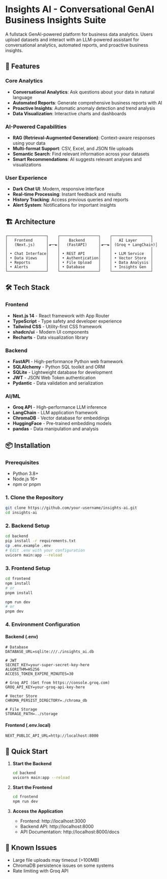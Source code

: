 # Insights AI - Conversational GenAI Business Insights Suite

A fullstack GenAI-powered platform for business data analytics. Users upload datasets and interact with an LLM-powered assistant for conversational analytics, automated reports, and proactive business insights.

## 🚀 Features

### Core Analytics
- **Conversational Analytics**: Ask questions about your data in natural language
- **Automated Reports**: Generate comprehensive business reports with AI
- **Proactive Insights**: Automatic anomaly detection and trend analysis
- **Data Visualization**: Interactive charts and dashboards

### AI-Powered Capabilities
- **RAG (Retrieval-Augmented Generation)**: Context-aware responses using your data
- **Multi-format Support**: CSV, Excel, and JSON file uploads
- **Semantic Search**: Find relevant information across your datasets
- **Smart Recommendations**: AI suggests relevant analyses and visualizations

### User Experience
- **Dark Chat UI**: Modern, responsive interface
- **Real-time Processing**: Instant feedback and results
- **History Tracking**: Access previous queries and reports
- **Alert System**: Notifications for important insights

## 🏗️ Architecture

```
┌─────────────────┐    ┌─────────────────┐    ┌─────────────────┐
│   Frontend      │    │    Backend      │    │   AI Layer      │
│   (Next.js)     │◄──►│   (FastAPI)     │◄──►│ (Groq + LangChain)│
│                 │    │                 │    │                 │
│ • Chat Interface│    │ • REST API      │    │ • LLM Service   │
│ • Data Views    │    │ • Authentication│    │ • Vector Store  │
│ • Reports       │    │ • File Upload   │    │ • Data Analysis │
│ • Alerts        │    │ • Database      │    │ • Insights Gen  │
└─────────────────┘    └─────────────────┘    └─────────────────┘
```

## 🛠️ Tech Stack

### Frontend
- **Next.js 14** - React framework with App Router
- **TypeScript** - Type safety and developer experience
- **Tailwind CSS** - Utility-first CSS framework
- **shadcn/ui** - Modern UI components
- **Recharts** - Data visualization library

### Backend
- **FastAPI** - High-performance Python web framework
- **SQLAlchemy** - Python SQL toolkit and ORM
- **SQLite** - Lightweight database for development
- **JWT** - JSON Web Token authentication
- **Pydantic** - Data validation and serialization

### AI/ML
- **Groq API** - High-performance LLM inference
- **LangChain** - LLM application framework
- **ChromaDB** - Vector database for embeddings
- **HuggingFace** - Pre-trained embedding models
- **pandas** - Data manipulation and analysis

## 📦 Installation

### Prerequisites
- Python 3.8+
- Node.js 16+
- npm or pnpm

### 1. Clone the Repository
```bash
git clone https://github.com/your-username/insights-ai.git
cd insights-ai
```

### 2. Backend Setup
```bash
cd backend
pip install -r requirements.txt
cp .env.example .env
# Edit .env with your configuration
uvicorn main:app --reload
```

### 3. Frontend Setup
```bash
cd frontend
npm install
# or
pnpm install

npm run dev
# or
pnpm dev
```

### 4. Environment Configuration

#### Backend (.env)
```env
# Database
DATABASE_URL=sqlite:///./insights_ai.db

# JWT
SECRET_KEY=your-super-secret-key-here
ALGORITHM=HS256
ACCESS_TOKEN_EXPIRE_MINUTES=30

# Groq API (Get from https://console.groq.com)
GROQ_API_KEY=your-groq-api-key-here

# Vector Store
CHROMA_PERSIST_DIRECTORY=./chroma_db

# File Storage
STORAGE_PATH=../storage
```

#### Frontend (.env.local)
```env
NEXT_PUBLIC_API_URL=http://localhost:8000
```

## 🚀 Quick Start

1. **Start the Backend**
   ```bash
   cd backend
   uvicorn main:app --reload
   ```

2. **Start the Frontend**
   ```bash
   cd frontend
   npm run dev
   ```

3. **Access the Application**
   - Frontend: http://localhost:3000
   - Backend API: http://localhost:8000
   - API Documentation: http://localhost:8000/docs


## 🐛 Known Issues

- Large file uploads may timeout (>100MB)
- ChromaDB persistence issues on some systems
- Rate limiting with Groq API

